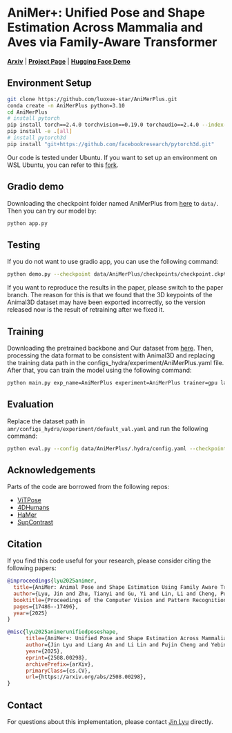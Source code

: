 # AniMer+: Unified Pose and Shape Estimation Across Mammalia and Aves via Family-Aware Transformer
[**Arxiv**](https://arxiv.org/abs/2508.00298) | [**Project Page**](https://animerplus.github.io/) | [**Hugging Face Demo**](https://huggingface.co/spaces/luoxue-star/AniMerPlus)

## Environment Setup
```bash
git clone https://github.com/luoxue-star/AniMerPlus.git
conda create -n AniMerPlus python=3.10
cd AniMerPlus
# install pytorch
pip install torch==2.4.0 torchvision==0.19.0 torchaudio==2.4.0 --index-url https://download.pytorch.org/whl/cu124
pip install -e .[all]
# install pytorch3d
pip install "git+https://github.com/facebookresearch/pytorch3d.git"
```
Our code is tested under Ubuntu. If you want to set up an environment on WSL Ubuntu, you can refer to this [fork](https://github.com/AniMerPlus/AniMerPlus/compare/master...ict302it12:AniMerPlus:master).

## Gradio demo
Downloading the checkpoint folder named AniMerPlus from [here](https://drive.google.com/drive/folders/146ic3vnlgqutY3lh6BdV7ZXt9Ox2VAfh?usp=sharing) to `data/`. Then you can try our model by:
```bash
python app.py
```

## Testing
If you do not want to use gradio app, you can use the following command:
```bash
python demo.py --checkpoint data/AniMerPlus/checkpoints/checkpoint.ckpt --img_folder path/to/imgdir/
```
If you want to reproduce the results in the paper, please switch to the paper branch. 
The reason for this is that we found that the 3D keypoints of the Animal3D dataset may have been exported incorrectly, 
so the version released now is the result of retraining after we fixed it.

## Training
Downloading the pretrained backbone and Our dataset from [here](https://drive.google.com/drive/folders/146ic3vnlgqutY3lh6BdV7ZXt9Ox2VAfh?usp=sharing). Then, processing the data format to be consistent with Animal3D and replacing the training data path in the configs_hydra/experiment/AniMerPlus.yaml file. 
After that, you can train the model using the following command:
```bash
python main.py exp_name=AniMerPlus experiment=AniMerPlus trainer=gpu launcher=local 
```

## Evaluation
Replace the dataset path in `amr/configs_hydra/experiment/default_val.yaml` and run the following command: 
```bash
python eval.py --config data/AniMerPlus/.hydra/config.yaml --checkpoint data/AniMerPlus/checkpoints/checkpoint.ckpt --dataset DATASETNAME
```

## Acknowledgements
Parts of the code are borrowed from the following repos:
- [ViTPose](https://github.com/ViTAE-Transformer/ViTPose)
- [4DHumans](https://github.com/shubham-goel/4D-Humans)
- [HaMer](https://github.com/geopavlakos/hamer)
- [SupContrast](https://github.com/HobbitLong/SupContrast)

## Citation
If you find this code useful for your research, please consider citing the following papers:
```bibtex
@inproceedings{lyu2025animer,
  title={AniMer: Animal Pose and Shape Estimation Using Family Aware Transformer},
  author={Lyu, Jin and Zhu, Tianyi and Gu, Yi and Lin, Li and Cheng, Pujin and Liu, Yebin and Tang, Xiaoying and An, Liang},
  booktitle={Proceedings of the Computer Vision and Pattern Recognition Conference},
  pages={17486--17496},
  year={2025}
}
```
```bibtex
@misc{lyu2025animerunifiedposeshape,
      title={AniMer+: Unified Pose and Shape Estimation Across Mammalia and Aves via Family-Aware Transformer}, 
      author={Jin Lyu and Liang An and Li Lin and Pujin Cheng and Yebin Liu and Xiaoying Tang},
      year={2025},
      eprint={2508.00298},
      archivePrefix={arXiv},
      primaryClass={cs.CV},
      url={https://arxiv.org/abs/2508.00298}, 
}
```

## Contact
For questions about this implementation, please contact [Jin Lyu](lvjin1766@gmail.com) directly. 

